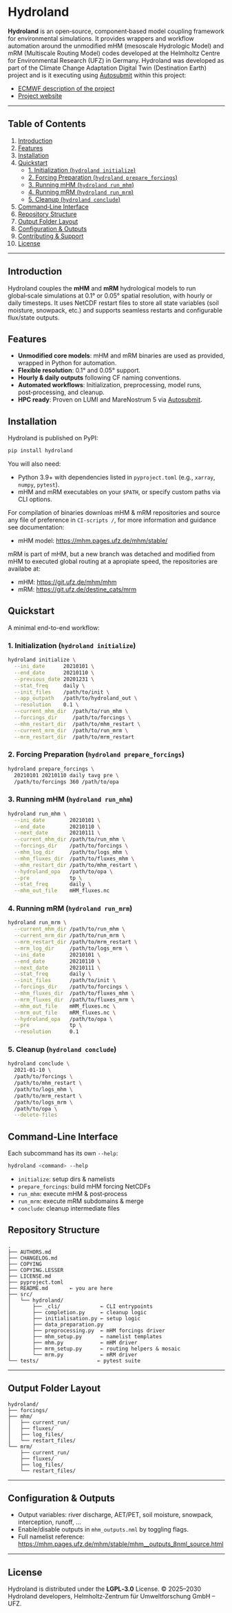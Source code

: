 # Hydroland

**Hydroland** is an open‑source, component‑based model coupling framework for environmental simulations. It provides wrappers and workflow automation around the unmodified mHM (mesoscale Hydrologic Model) and mRM (Multiscale Routing Model) codes developed at the Helmholtz Centre for Environmental Research (UFZ) in Germany. Hydroland was developed as part of the Climate Change Adaptation Digital Twin (Destination Earth) project and is it executing using [Autosubmit](https://pypi.org/project/autosubmit/) within this project:

- [ECMWF description of the project](https://destine.ecmwf.int/climate-change-adaptation-digital-twin-climate-dt/)
- [Project website](https://destination-earth.eu)

---

## Table of Contents

1. [Introduction](#introduction)
2. [Features](#features)
3. [Installation](#installation)
4. [Quickstart](#quickstart)
   - [1. Initialization (`hydroland initialize`)](#1-initialize)
   - [2. Forcing Preparation (`hydroland prepare_forcings`)](#2-forcing-preparations)
   - [3. Running mHM (`hydroland run_mhm`)](#3-run-mhm)
   - [4. Running mRM (`hydroland run_mrm`)](#4-run-mrm)
   - [5. Cleanup (`hydroland conclude`)](#5-cleanup)
5. [Command‑Line Interface](#command-line-interface)
6. [Repository Structure](#repository-structure)
7. [Output Folder Layout](#output-folder-layout)
8. [Configuration & Outputs](#configuration--outputs)
9. [Contributing & Support](#contributing--support)
10. [License](#license)

---

## Introduction

Hydroland couples the **mHM** and **mRM** hydrological models to run global‑scale simulations at 0.1° or 0.05° spatial resolution, with hourly or daily timesteps. It uses NetCDF restart files to store all state variables (soil moisture, snowpack, etc.) and supports seamless restarts and configurable flux/state outputs.

## Features

- **Unmodified core models**: mHM and mRM binaries are used as provided, wrapped in Python for automation.
- **Flexible resolution**: 0.1° and 0.05° support.
- **Hourly & daily outputs** following CF naming conventions.
- **Automated workflows**: Initialization, preprocessing, model runs, post‑processing, and cleanup.
- **HPC ready**: Proven on LUMI and MareNostrum 5 via [Autosubmit](https://pypi.org/project/autosubmit/).

## Installation

Hydroland is published on PyPI:

```bash
pip install hydroland
```

You will also need:

- Python 3.9+ with dependencies listed in `pyproject.toml` (e.g., `xarray`, `numpy`, `pytest`).
- mHM and mRM executables on your `$PATH`, or specify custom paths via CLI options.

For compilation of binaries downloas mHM & mRM repositories and source any file of preference in `CI-scripts
/`, for more information and guidance see documentation:
- mHM model: https://mhm.pages.ufz.de/mhm/stable/

mRM is part of mHM, but a new branch was detached and modified from mHM to executed global routing at a apropiate speed, the repositories are availabe at:
- mHM: https://git.ufz.de/mhm/mhm
- mRM: https://git.ufz.de/destine_cats/mrm

## Quickstart

A minimal end-to-end workflow:

### 1. Initialization (`hydroland initialize`)
```bash
hydroland initialize \
  --ini_date      20210101 \
  --end_date      20210110 \
  --previous_date 20201231 \
  --stat_freq     daily \
  --init_files    /path/to/init \
  --app_outpath   /path/to/hydroland_out \
  --resolution    0.1 \
  --current_mhm_dir  /path/to/run_mhm \
  --forcings_dir     /path/to/forcings \
  --mhm_restart_dir  /path/to/mhm_restart \
  --current_mrm_dir  /path/to/run_mrm \
  --mrm_restart_dir  /path/to/mrm_restart
```

### 2. Forcing Preparation (`hydroland prepare_forcings`)
```bash
hydroland prepare_forcings \
  20210101 20210110 daily tavg pre \
  /path/to/forcings 360 /path/to/opa
```

### 3. Running mHM (`hydroland run_mhm`)
```bash
hydroland run_mhm \
  --ini_date        20210101 \
  --end_date        20210110 \
  --next_date       20210111 \
  --current_mhm_dir /path/to/run_mhm \
  --forcings_dir    /path/to/forcings \
  --mhm_log_dir     /path/to/logs_mhm \
  --mhm_fluxes_dir  /path/to/fluxes_mhm \
  --mhm_restart_dir /path/to/mhm_restart \
  --hydroland_opa   /path/to/opa \
  --pre             tp \
  --stat_freq       daily \
  --mhm_out_file    mHM_fluxes.nc
```

### 4. Running mRM (`hydroland run_mrm`)
```bash
hydroland run_mrm \
  --current_mhm_dir /path/to/run_mhm \
  --current_mrm_dir /path/to/run_mrm \
  --mrm_restart_dir /path/to/mrm_restart \
  --mrm_log_dir     /path/to/logs_mrm \
  --ini_date        20210101 \
  --end_date        20210110 \
  --next_date       20210111 \
  --stat_freq       daily \
  --init_files      /path/to/init \
  --forcings_dir    /path/to/forcings \
  --mhm_fluxes_dir  /path/to/fluxes_mhm \
  --mrm_fluxes_dir  /path/to/fluxes_mrm \
  --mhm_out_file    mHM_fluxes.nc \
  --mrm_out_file    mRM_fluxes.nc \
  --hydroland_opa   /path/to/opa \
  --pre             tp \
  --resolution      0.1
```

### 5. Cleanup (`hydroland conclude`)
```bash
hydroland conclude \
  2021-01-10 \
  /path/to/forcings \
  /path/to/mhm_restart \
  /path/to/logs_mhm \
  /path/to/mrm_restart \
  /path/to/logs_mrm \
  /path/to/opa \
  --delete-files
```

## Command‑Line Interface

Each subcommand has its own `--help`:
```bash
hydroland <command> --help
```

- `initialize`: setup dirs & namelists
- `prepare_forcings`: build mHM forcing NetCDFs
- `run_mhm`: execute mHM & post‑process
- `run_mrm`: execute mRM subdomains & merge
- `conclude`: cleanup intermediate files

## Repository Structure

```text
.
├── AUTHORS.md
├── CHANGELOG.md
├── COPYING
├── COPYING.LESSER
├── LICENSE.md
├── pyproject.toml
├── README.md       ← you are here
├── src/
│   └── hydroland/
│       ├── _cli/             ← CLI entrypoints
│       ├── completion.py     ← cleanup logic
│       ├── initialisation.py ← setup logic
│       ├── data_preparation.py
│       ├── preprocessing.py  ← mHM forcings driver
│       ├── mhm_setup.py      ← namelist templates
│       ├── mhm.py            ← mHM driver
│       ├── mrm_setup.py      ← routing helpers & mosaic
│       └── mrm.py            ← mRM driver
└── tests/                   ← pytest suite
```

---

## Output Folder Layout

```text
hydroland/
├── forcings/
├── mhm/
│   ├── current_run/
│   ├── fluxes/
│   ├── log_files/
│   └── restart_files/
└── mrm/
    ├── current_run/
    ├── fluxes/
    ├── log_files/
    └── restart_files/
```

---

## Configuration & Outputs

- Output variables: river discharge, AET/PET, soil moisture, snowpack, interception, runoff, …
- Enable/disable outputs in `mhm_outputs.nml` by toggling flags.
- Full namelist reference: https://mhm.pages.ufz.de/mhm/stable/mhm__outputs_8nml_source.html

---

## License

Hydroland is distributed under the **LGPL‑3.0** License. © 2025–2030 Hydroland developers, Helmholtz‑Zentrum für Umweltforschung GmbH – UFZ.
